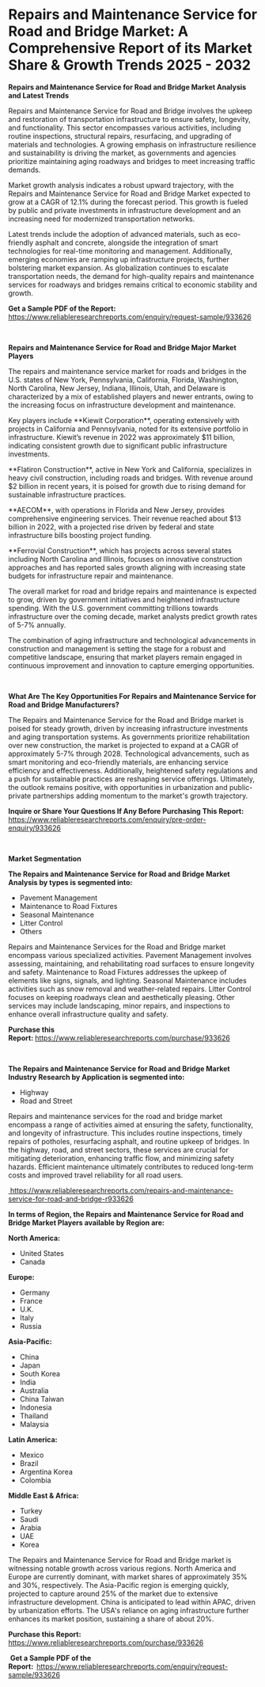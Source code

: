 <p><h1>Repairs and Maintenance Service for Road and Bridge Market: A Comprehensive Report of its Market Share & Growth Trends 2025 - 2032</h1></p><p><strong>Repairs and Maintenance Service for Road and Bridge Market Analysis and Latest Trends</strong></p>
<p><p>Repairs and Maintenance Service for Road and Bridge involves the upkeep and restoration of transportation infrastructure to ensure safety, longevity, and functionality. This sector encompasses various activities, including routine inspections, structural repairs, resurfacing, and upgrading of materials and technologies. A growing emphasis on infrastructure resilience and sustainability is driving the market, as governments and agencies prioritize maintaining aging roadways and bridges to meet increasing traffic demands.</p><p>Market growth analysis indicates a robust upward trajectory, with the Repairs and Maintenance Service for Road and Bridge Market expected to grow at a CAGR of 12.1% during the forecast period. This growth is fueled by public and private investments in infrastructure development and an increasing need for modernized transportation networks. </p><p>Latest trends include the adoption of advanced materials, such as eco-friendly asphalt and concrete, alongside the integration of smart technologies for real-time monitoring and management. Additionally, emerging economies are ramping up infrastructure projects, further bolstering market expansion. As globalization continues to escalate transportation needs, the demand for high-quality repairs and maintenance services for roadways and bridges remains critical to economic stability and growth.</p></p>
<p><strong>Get a Sample PDF of the Report:&nbsp;</strong> <a href="https://www.reliableresearchreports.com/enquiry/request-sample/933626?utm_campaign=3282&utm_medium=2&utm_source=Github&utm_content=ia&utm_term=18042025&utm_id=repairs-and-maintenance-service-for-road-and-bridge">https://www.reliableresearchreports.com/enquiry/request-sample/933626</a></p>
<p>&nbsp;</p>
<p><strong>Repairs and Maintenance Service for Road and Bridge Major Market Players</strong></p>
<p><p>The repairs and maintenance service market for roads and bridges in the U.S. states of New York, Pennsylvania, California, Florida, Washington, North Carolina, New Jersey, Indiana, Illinois, Utah, and Delaware is characterized by a mix of established players and newer entrants, owing to the increasing focus on infrastructure development and maintenance.</p><p>Key players include **Kiewit Corporation**, operating extensively with projects in California and Pennsylvania, noted for its extensive portfolio in infrastructure. Kiewit’s revenue in 2022 was approximately $11 billion, indicating consistent growth due to significant public infrastructure investments.</p><p>**Flatiron Construction**, active in New York and California, specializes in heavy civil construction, including roads and bridges. With revenue around $2 billion in recent years, it is poised for growth due to rising demand for sustainable infrastructure practices.</p><p>**AECOM**, with operations in Florida and New Jersey, provides comprehensive engineering services. Their revenue reached about $13 billion in 2022, with a projected rise driven by federal and state infrastructure bills boosting project funding.</p><p>**Ferrovial Construction**, which has projects across several states including North Carolina and Illinois, focuses on innovative construction approaches and has reported sales growth aligning with increasing state budgets for infrastructure repair and maintenance.</p><p>The overall market for road and bridge repairs and maintenance is expected to grow, driven by government initiatives and heightened infrastructure spending. With the U.S. government committing trillions towards infrastructure over the coming decade, market analysts predict growth rates of 5-7% annually.</p><p>The combination of aging infrastructure and technological advancements in construction and management is setting the stage for a robust and competitive landscape, ensuring that market players remain engaged in continuous improvement and innovation to capture emerging opportunities.</p></p>
<p>&nbsp;</p>
<p><strong>What Are The Key Opportunities For Repairs and Maintenance Service for Road and Bridge Manufacturers?</strong></p>
<p><p>The Repairs and Maintenance Service for the Road and Bridge market is poised for steady growth, driven by increasing infrastructure investments and aging transportation systems. As governments prioritize rehabilitation over new construction, the market is projected to expand at a CAGR of approximately 5-7% through 2028. Technological advancements, such as smart monitoring and eco-friendly materials, are enhancing service efficiency and effectiveness. Additionally, heightened safety regulations and a push for sustainable practices are reshaping service offerings. Ultimately, the outlook remains positive, with opportunities in urbanization and public-private partnerships adding momentum to the market's growth trajectory.</p></p>
<p><strong>Inquire or Share Your Questions If Any Before Purchasing This Report:</strong> <a href="https://www.reliableresearchreports.com/enquiry/pre-order-enquiry/933626?utm_campaign=3282&utm_medium=2&utm_source=Github&utm_content=ia&utm_term=18042025&utm_id=repairs-and-maintenance-service-for-road-and-bridge">https://www.reliableresearchreports.com/enquiry/pre-order-enquiry/933626</a></p>
<p>&nbsp;</p>
<p><strong>Market Segmentation</strong></p>
<p><strong>The Repairs and Maintenance Service for Road and Bridge Market Analysis by types is segmented into:</strong></p>
<p><ul><li>Pavement Management</li><li>Maintenance to Road Fixtures</li><li>Seasonal Maintenance</li><li>Litter Control</li><li>Others</li></ul></p>
<p><p>Repairs and Maintenance Services for the Road and Bridge market encompass various specialized activities. Pavement Management involves assessing, maintaining, and rehabilitating road surfaces to ensure longevity and safety. Maintenance to Road Fixtures addresses the upkeep of elements like signs, signals, and lighting. Seasonal Maintenance includes activities such as snow removal and weather-related repairs. Litter Control focuses on keeping roadways clean and aesthetically pleasing. Other services may include landscaping, minor repairs, and inspections to enhance overall infrastructure quality and safety.</p></p>
<p><strong>Purchase this Report:&nbsp;</strong><a href="https://www.reliableresearchreports.com/purchase/933626?utm_campaign=3282&utm_medium=2&utm_source=Github&utm_content=ia&utm_term=18042025&utm_id=repairs-and-maintenance-service-for-road-and-bridge">https://www.reliableresearchreports.com/purchase/933626</a></p>
<p>&nbsp;</p>
<p><strong>The Repairs and Maintenance Service for Road and Bridge Market Industry Research by Application is segmented into:</strong></p>
<p><ul><li>Highway</li><li>Road and Street</li></ul></p>
<p><p>Repairs and maintenance services for the road and bridge market encompass a range of activities aimed at ensuring the safety, functionality, and longevity of infrastructure. This includes routine inspections, timely repairs of potholes, resurfacing asphalt, and routine upkeep of bridges. In the highway, road, and street sectors, these services are crucial for mitigating deterioration, enhancing traffic flow, and minimizing safety hazards. Efficient maintenance ultimately contributes to reduced long-term costs and improved travel reliability for all road users.</p></p>
<p><a href="https://www.reliableresearchreports.com/repairs-and-maintenance-service-for-road-and-bridge-r933626?utm_campaign=3282&utm_medium=2&utm_source=Github&utm_content=ia&utm_term=18042025&utm_id=repairs-and-maintenance-service-for-road-and-bridge">&nbsp;https://www.reliableresearchreports.com/repairs-and-maintenance-service-for-road-and-bridge-r933626</a></p>
<p><strong>In terms of Region, the Repairs and Maintenance Service for Road and Bridge Market Players available by Region are:</strong></p>
<p>
    <p> <strong> North America: </strong>
        <ul>
            <li>United States</li>
            <li>Canada</li>
        </ul>
        </p> 
    <p> <strong> Europe: </strong>
        <ul>
            <li>Germany</li>
            <li>France</li>
            <li>U.K.</li>
            <li>Italy</li>
            <li>Russia</li>
        </ul>
        </p> 
    <p> <strong> Asia-Pacific: </strong>
        <ul>
            <li>China</li>
            <li>Japan</li>
            <li>South Korea</li>
            <li>India</li>
            <li>Australia</li>
            <li>China Taiwan</li>
            <li>Indonesia</li>
            <li>Thailand</li>
            <li>Malaysia</li>
        </ul>
        </p> 
    <p> <strong> Latin America: </strong>
        <ul>
            <li>Mexico</li>
            <li>Brazil</li>
            <li>Argentina Korea</li>
            <li>Colombia</li>
        </ul>
        </p> 
    <p> <strong> Middle East & Africa: </strong>
        <ul>
            <li>Turkey</li>
            <li>Saudi</li>
            <li>Arabia</li>
            <li>UAE</li>
            <li>Korea</li>
        </ul>
    </p>
    </p>
<p><p>The Repairs and Maintenance Service for Road and Bridge market is witnessing notable growth across various regions. North America and Europe are currently dominant, with market shares of approximately 35% and 30%, respectively. The Asia-Pacific region is emerging quickly, projected to capture around 25% of the market due to extensive infrastructure development. China is anticipated to lead within APAC, driven by urbanization efforts. The USA's reliance on aging infrastructure further enhances its market position, sustaining a share of about 20%.</p></p>
<p><strong>Purchase this Report: </strong><a href="https://www.reliableresearchreports.com/purchase/933626?utm_campaign=3282&utm_medium=2&utm_source=Github&utm_content=ia&utm_term=18042025&utm_id=repairs-and-maintenance-service-for-road-and-bridge">https://www.reliableresearchreports.com/purchase/933626</a></p>
<p>&nbsp;<strong>Get a Sample PDF of the Report:&nbsp;&nbsp;</strong><a href="https://www.reliableresearchreports.com/enquiry/request-sample/933626?utm_campaign=3282&utm_medium=2&utm_source=Github&utm_content=ia&utm_term=18042025&utm_id=repairs-and-maintenance-service-for-road-and-bridge">https://www.reliableresearchreports.com/enquiry/request-sample/933626</a></p>
<p><strong></strong></p>
<p><p></p><p></p><p></p></p>